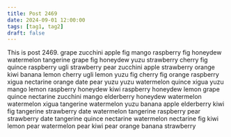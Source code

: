 ```yaml
---
title: Post 2469
date: 2024-09-01 12:00:00
tags: [tag1, tag2]
draft: false
---
```

This is post 2469.
grape
zucchini
apple
fig
mango
raspberry
fig
honeydew
watermelon
tangerine
grape
fig
honeydew
yuzu
strawberry
cherry
fig
quince
raspberry
ugli
strawberry
pear
zucchini
apple
strawberry
orange
kiwi
banana
lemon
cherry
ugli
lemon
yuzu
fig
cherry
fig
orange
raspberry
xigua
nectarine
orange
date
pear
yuzu
yuzu
watermelon
quince
xigua
yuzu
mango
lemon
raspberry
honeydew
kiwi
raspberry
honeydew
lemon
grape
quince
nectarine
zucchini
mango
elderberry
honeydew
watermelon
watermelon
xigua
tangerine
watermelon
yuzu
banana
apple
elderberry
kiwi
fig
tangerine
strawberry
date
watermelon
tangerine
raspberry
pear
strawberry
date
tangerine
quince
nectarine
watermelon
nectarine
fig
kiwi
lemon
pear
watermelon
pear
kiwi
pear
orange
banana
strawberry

